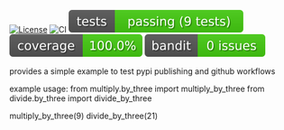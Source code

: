 
[![License](https://img.shields.io/github/license/k4144/pypi_packaging_turorial)](https://github.com/k4144/pypi_packaging_turorial/blob/main/LICENSE)
![CI](https://github.com/k4144/pypi_packaging_turorial/actions/workflows/project-ci.yml/badge.svg)
![Tests](./badges/tests.svg)
![Coverage](./badges/coverage.svg)
![Bandit](./badges/bandit.svg)


provides a simple example to test pypi publishing and github workflows


example usage:
from multiply.by_three import multiply_by_three
from divide.by_three import divide_by_three

multiply_by_three(9)
divide_by_three(21)
